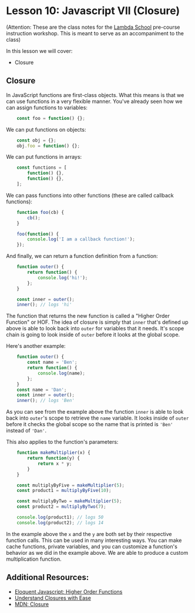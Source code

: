 # Lesson 10: Javascript VII (Closure)
(Attention: These are the class notes for the [Lambda School](http://www.lambdaschool.com) pre-course instruction workshop. This is meant to serve as an accompaniment to the class)

In this lesson we will cover: 

* Closure

## Closure

In JavaScript functions are first-class objects.  What this means is that we can use functions in a very flexible manner.  You've already seen how we can assign functions to variables:

```javascript
    const foo = function() {};
```

We can put functions on objects:

```javascript
    const obj = {};
    obj.foo = function() {};
```

We can put functions in arrays:

```javascript
    const functions = [
        function() {},
        function() {},
    ];
```

We can pass functions into other functions (these are called callback functions):

```javascript
    function foo(cb) {
        cb();
    }

    foo(function() {
        console.log('I am a callback function!');
    });
```

And finally, we can return a function definition from a function:

```javascript
    function outer() {
        return function() {
            console.log('hi!');
        };
    }

    const inner = outer();
    inner(); // logs 'hi'
```

The function that returns the new function is called a "Higher Order Function" or HOF.  The idea of closure is simply that `inner` that's defined up above is able to look back into `outer` for variables that it needs.  It's scope chain is going to look inside of `outer` before it looks at the global scope.

Here's another example:

```javascript
    function outer() {
        const name = 'Ben';
        return function() {
            console.log(name);
        };
    }
    const name = 'Dan';
    const inner = outer();
    inner(); // logs 'Ben'
```

As you can see from the example above the function `inner` is able to look back into `outer`'s scope to retrieve the `name` variable.
It looks inside of `outer` before it checks the global scope so the name that is printed is `'Ben'` instead of `'Dan'`.

This also applies to the function's parameters:

```javascript
    function makeMultiplier(x) {
        return function(y) {
            return x * y;
        }
    }

    const multiplyByFive = makeMultiplier(5);
    const product1 = multiplyByFive(10);

    const multiplyByTwo = makeMultiplier(5);
    const product2 = multiplyByTwo(7);

    console.log(product1); // logs 50
    console.log(product2); // logs 14
```

In the example above the `x` and the `y` are both set by their respective function calls.  This can be used in many interesting ways.  You can make cache functions, private variables, and you can customize a function's behavior as we did in the example above.  We are able to produce a custom multiplication function.


## Additional Resources:

* [Eloquent Javascript: Higher Order Functions](https://eloquentjavascript.net/05_higher_order.html)
* [Understand Closures with Ease](http://javascriptissexy.com/understand-javascript-closures-with-ease/)
* [MDN: Closure](https://developer.mozilla.org/en-US/docs/Web/JavaScript/Closures)
